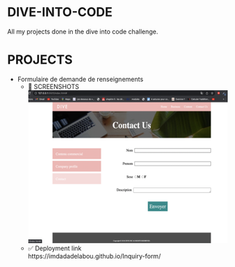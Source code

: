# DIVE-INTO-CODE
All my projects done in the dive into code challenge.

# PROJECTS
<ul>
    <li> Formulaire de demande de renseignements
    <ul>
    <li> 📸 SCREENSHOTS<br><img  height="350px" src="/screenshots/inquiry2.png"/></li> <li> ✅ Deployment link<br> https://imdadadelabou.github.io/Inquiry-form/ </li>
    </ul>
    </li>
</ul>
